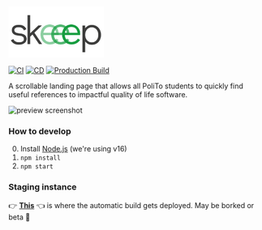 <img src="public/skeeep.svg" alt="skeeep" height="100">

[![CI](https://github.com/WEEE-Open/skeeep/actions/workflows/ci.yml/badge.svg)](https://github.com/WEEE-Open/skeeep/actions/workflows/ci.yml)
[![CD](https://github.com/WEEE-Open/skeeep/actions/workflows/cd.yml/badge.svg)](https://github.com/WEEE-Open/skeeep/actions/workflows/cd.yml)
[![Production Build](https://github.com/WEEE-Open/skeeep/actions/workflows/ncd-prod.yml/badge.svg)](https://github.com/WEEE-Open/skeeep/actions/workflows/ncd-prod.yml)

A scrollable landing page that allows all PoliTo students to quickly find useful references to impactful quality of life software.

<img src="public/og-imgs/preview-screenshot-2526px.png" alt="preview screenshot" height="400" />

### How to develop

0. Install [Node.js](https://nodejs.org/en/) (we're using v16)
1. `npm install`
2. `npm start`

### Staging instance

👉 **[This](https://weee-open.github.io/skeeep/)** 👈 is where the automatic build gets deployed. May be borked or beta 😬
